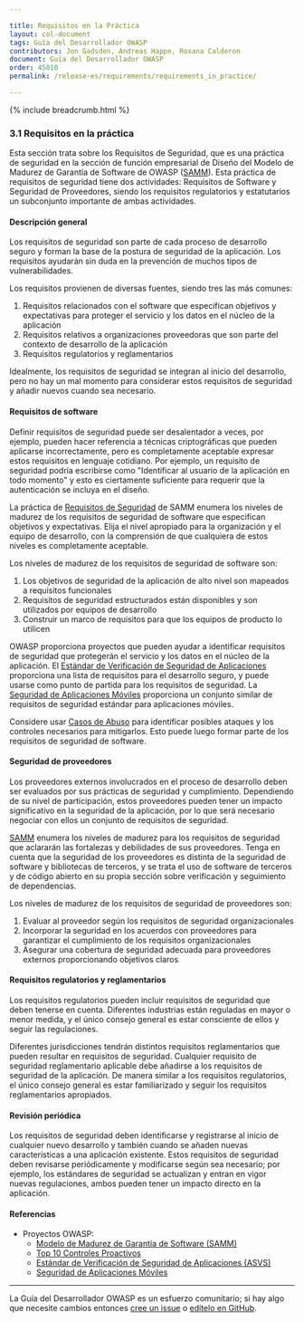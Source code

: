 ```yaml
---

title: Requisitos en la Práctica
layout: col-document
tags: Guía del Desarrollador OWASP
contributors: Jon Gadsden, Andreas Happe, Roxana Calderon
document: Guía del Desarrollador OWASP
order: 45010
permalink: /release-es/requirements/requirements_in_practice/

---
```


{% include breadcrumb.html %}

### 3.1 Requisitos en la práctica

Esta sección trata sobre los Requisitos de Seguridad, que es una práctica de seguridad en la sección de función empresarial de Diseño del Modelo de Madurez de Garantía de Software de OWASP ([SAMM][samm]).
Esta práctica de requisitos de seguridad tiene dos actividades: Requisitos de Software y Seguridad de Proveedores,
siendo los requisitos regulatorios y estatutarios un subconjunto importante de ambas actividades.

#### Descripción general

Los requisitos de seguridad son parte de cada proceso de desarrollo seguro
y forman la base de la postura de seguridad de la aplicación.
Los requisitos ayudarán sin duda en la prevención de muchos tipos de vulnerabilidades.

Los requisitos provienen de diversas fuentes, siendo tres las más comunes:

1. Requisitos relacionados con el software que especifican objetivos y expectativas
    para proteger el servicio y los datos en el núcleo de la aplicación
2. Requisitos relativos a organizaciones proveedoras que son parte del contexto de desarrollo de la aplicación
3. Requisitos regulatorios y reglamentarios

Idealmente, los requisitos de seguridad se integran al inicio del desarrollo,
pero no hay un mal momento para considerar estos requisitos de seguridad y añadir nuevos cuando sea necesario.

#### Requisitos de software

Definir requisitos de seguridad puede ser desalentador a veces,
por ejemplo, pueden hacer referencia a técnicas criptográficas que pueden aplicarse incorrectamente,
pero es completamente aceptable expresar estos requisitos en lenguaje cotidiano.
Por ejemplo, un requisito de seguridad podría escribirse como "Identificar al usuario de la aplicación en todo momento"
y esto es ciertamente suficiente para requerir que la autenticación se incluya en el diseño.

La práctica de [Requisitos de Seguridad][sammdsr] de SAMM enumera los niveles de madurez de los requisitos de seguridad de software
que especifican objetivos y expectativas.
Elija el nivel apropiado para la organización y el equipo de desarrollo,
con la comprensión de que cualquiera de estos niveles es completamente aceptable.

Los niveles de madurez de los requisitos de seguridad de software son:

1. Los objetivos de seguridad de la aplicación de alto nivel son mapeados a requisitos funcionales
2. Requisitos de seguridad estructurados están disponibles y son utilizados por equipos de desarrollo
3. Construir un marco de requisitos para que los equipos de producto lo utilicen

OWASP proporciona proyectos que pueden ayudar a identificar requisitos de seguridad
que protegerán el servicio y los datos en el núcleo de la aplicación.
El [Estándar de Verificación de Seguridad de Aplicaciones][asvs] proporciona una lista de requisitos para el desarrollo seguro,
y puede usarse como punto de partida para los requisitos de seguridad.
La [Seguridad de Aplicaciones Móviles][mas] proporciona un conjunto similar de requisitos de seguridad estándar para aplicaciones móviles.

Considere usar [Casos de Abuso][csabuse] para identificar posibles ataques y los controles necesarios para mitigarlos.
Esto puede luego formar parte de los requisitos de seguridad de software.

#### Seguridad de proveedores

Los proveedores externos involucrados en el proceso de desarrollo deben ser evaluados por sus prácticas de seguridad y cumplimiento.
Dependiendo de su nivel de participación, estos proveedores pueden tener un impacto significativo en la seguridad de la aplicación,
por lo que será necesario negociar con ellos un conjunto de requisitos de seguridad.

[SAMM][sammdsr] enumera los niveles de madurez para los requisitos de seguridad
que aclararán las fortalezas y debilidades de sus proveedores.
Tenga en cuenta que la seguridad de los proveedores es distinta de la seguridad de software y bibliotecas de terceros,
y se trata el uso de software de terceros y de código abierto 
en su propia sección sobre verificación y seguimiento de dependencias.

Los niveles de madurez de los requisitos de seguridad de proveedores son:

1. Evaluar al proveedor según los requisitos de seguridad organizacionales
2. Incorporar la seguridad en los acuerdos con proveedores para garantizar el cumplimiento de los requisitos organizacionales
3. Asegurar una cobertura de seguridad adecuada para proveedores externos proporcionando objetivos claros

#### Requisitos regulatorios y reglamentarios

Los requisitos regulatorios pueden incluir requisitos de seguridad que deben tenerse en cuenta.
Diferentes industrias están reguladas en mayor o menor medida,
y el único consejo general es estar consciente de ellos y seguir las regulaciones.

Diferentes jurisdicciones tendrán distintos requisitos reglamentarios que pueden resultar en requisitos de seguridad.
Cualquier requisito de seguridad reglamentario aplicable debe añadirse a los requisitos de seguridad de la aplicación.
De manera similar a los requisitos regulatorios,
el único consejo general es estar familiarizado y seguir los requisitos reglamentarios apropiados.

#### Revisión periódica

Los requisitos de seguridad deben identificarse y registrarse al inicio de cualquier nuevo desarrollo
y también cuando se añaden nuevas características a una aplicación existente.
Estos requisitos de seguridad deben revisarse periódicamente y modificarse según sea necesario;
por ejemplo, los estándares de seguridad se actualizan y entran en vigor nuevas regulaciones,
ambos pueden tener un impacto directo en la aplicación.

#### Referencias

* Proyectos OWASP:
  * [Modelo de Madurez de Garantía de Software (SAMM)][samm]
  * [Top 10 Controles Proactivos][proactive10]
  * [Estándar de Verificación de Seguridad de Aplicaciones (ASVS)][asvs]
  * [Seguridad de Aplicaciones Móviles][mas]

----

La Guía del Desarrollador OWASP es un esfuerzo comunitario; si hay algo que necesite cambios
entonces [cree un issue][issue0501] o [edítelo en GitHub][edit0501].

[asvs]: https://owasp.org/www-project-application-security-verification-standard/
[csabuse]: https://cheatsheetseries.owasp.org/cheatsheets/Abuse_Case_Cheat_Sheet
[issue0501]: https://github.com/OWASP/www-project-developer-guide/issues/new?labels=enhancement&template=request.md&title=Update:%2005-requirements/01-requirements
[mas]: https://mas.owasp.org/
[edit0501]: https://github.com/OWASP/www-project-developer-guide/blob/main/draft/05-requirements/01-requirements.md
[proactive10]: https://owasp.org/www-project-proactive-controls/
[samm]: https://owaspsamm.org/about/
[sammdsr]: https://owaspsamm.org/model/design/security-requirements/
